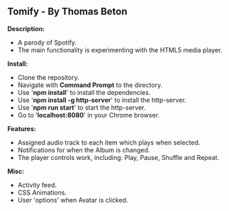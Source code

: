 Tomify - By Thomas Beton
-------------

**Description:**
- A parody of Spotify.
- The main functionality is experimenting with the HTML5 media player.

**Install:**

- Clone the repository.
- Navigate with **Command Prompt** to the directory.
- Use '**npm install**' to install the dependencies.
- Use '**npm install -g http-server**' to install the http-server.
- Use '**npm run start**' to start the http-server.
- Go to '**localhost:8080**' in your Chrome browser.

**Features:**

- Assigned audio track to each item which plays when selected.
- Notifications for when the Album is changed.
- The player controls work, including: Play, Pause, Shuffle and Repeat.

**Misc:**

- Activity feed.
- CSS Animations.
- User 'options' when Avatar is clicked.
